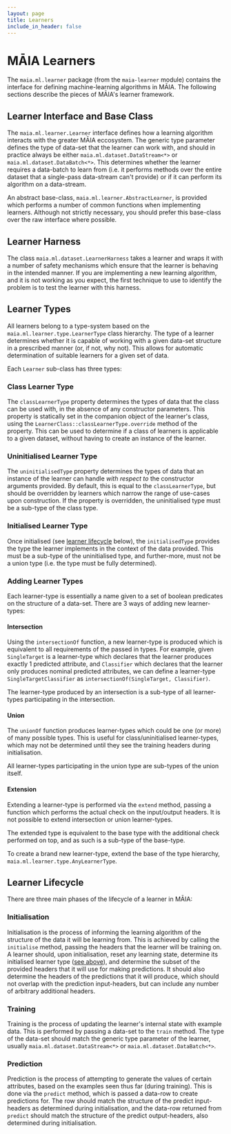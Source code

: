 ```yaml
---
layout: page
title: Learners
include_in_header: false
---
```


# MĀIA Learners

The `maia.ml.learner` package (from the `maia-learner` module) contains the
interface for defining machine-learning algorithms in MĀIA. The following
sections describe the pieces of MĀIA's learner framework.

## Learner Interface and Base Class

The `maia.ml.learner.Learner` interface defines how a learning algorithm
interacts with the greater MĀIA eccosystem. The generic type parameter defines
the type of data-set that the learner can work with, and should in practice
always be either `maia.ml.dataset.DataStream<*>` or
`maia.ml.dataset.DataBatch<*>`. This determines whether the learner requires a
data-batch to learn from (i.e. it performs methods over the entire dataset that
a single-pass data-stream can't provide) or if it can perform its algorithm on a
data-stream.

An abstract base-class, `maia.ml.learner.AbstractLearner`, is provided which
performs a number of common functions when implementing learners. Although not
strictly necessary, you should prefer this base-class over the raw interface
where possible.

## Learner Harness

The class `maia.ml.dataset.LearnerHarness` takes a learner and wraps it with a
number of safety mechanisms which ensure that the learner is behaving in the
intended manner. If you are implementing a new learning algorithm, and it is
not working as you expect, the first technique to use to identify the problem
is to test the learner with this harness.

## Learner Types

All learners belong to a type-system based on the
`maia.ml.learner.type.LearnerType` class hierarchy. The type of a learner
determines whether it is capable of working with a given data-set structure in
a prescribed manner (or, if not, why not). This allows for automatic
determination of suitable learners for a given set of data.

Each `Learner` sub-class has three types:

### Class Learner Type

The `classLearnerType` property determines the types of data that the class can
be used with, in the absence of any constructor parameters. This property is
statically set in the companion object of the learner's class, using the
`LearnerClass::classLearnerType.override` method of the property. This can be
used to determine if a class of learners is applicable to a given dataset,
without having to create an instance of the learner.

### Uninitialised Learner Type

The `uninitialisedType` property determines the types of data that an instance
of the learner can handle *with respect to* the constructor arguments provided.
By default, this is equal to the `classLearnerType`, but should be overridden by
learners which narrow the range of use-cases upon construction. If the property
is overridden, the uninitialised type must be a sub-type of the class type.

### Initialised Learner Type

Once initialised (see [learner lifecycle](#initialisation) below), the 
`initialisedType` provides the type the learner implements in the context of the
data provided. This must be a sub-type of the uninitialised type, and
further-more, must not be a union type (i.e. the type must be fully determined).

### Adding Learner Types

Each learner-type is essentially a name given to a set of boolean predicates
on the structure of a data-set. There are 3 ways of adding new learner-types:

#### Intersection

Using the `intersectionOf` function, a new learner-type is produced which is
equivalent to all requirements of the passed in types. For example, given
`SingleTarget` is a learner-type which declares that the learner produces 
exactly 1 predicted attribute, and `Classifier` which declares that the learner
only produces nominal predicted attributes, we can define a learner-type
`SingleTargetClassifier` as `intersectionOf(SingleTarget, Classifier)`.

The learner-type produced by an intersection is a sub-type of all learner-types
participating in the intersection.

#### Union

The `unionOf` function produces learner-types which could be one (or more) of
many possible types. This is useful for class/uninitialised learner-types,
which may not be determined until they see the training headers during
initialisation.

All learner-types participating in the union type are sub-types of the union
itself.

#### Extension

Extending a learner-type is performed via the `extend` method, passing a
function which performs the actual check on the input/output headers. It is not
possible to extend intersection or union learner-types.

The extended type is equivalent to the base type with the additional check
performed on top, and as such is a sub-type of the base-type.

To create a brand new learner-type, extend the base of the type hierarchy,
`maia.ml.learner.type.AnyLearnerType`.

## Learner Lifecycle

There are three main phases of the lifecycle of a learner in MĀIA:

### Initialisation

Initialisation is the process of informing the learning algorithm of the
structure of the data it will be learning from. This is achieved by calling the
`initialise` method, passing the headers that the learner will be training on. A
learner should, upon initialisation, reset any learning state, determine its 
initialised learner type ([see above](#initialised-learner-type)), and determine
the subset of the provided headers that it will use for making predictions. It 
should also determine the headers of the predictions that it will produce, which
should not overlap with the prediction input-headers, but can include any
number of arbitrary additional headers.

### Training

Training is the process of updating the learner's internal state with example
data. This is performed by passing a data-set to the `train` method. The type
of the data-set should match the generic type parameter of the learner, usually
`maia.ml.dataset.DataStream<*>` or `maia.ml.dataset.DataBatch<*>`.

### Prediction

Prediction is the process of attempting to generate the values of certain
attributes, based on the examples seen thus far (during training). This is done
via the `predict` method, which is passed a data-row to create predictions for.
The row should match the structure of the predict input-headers as determined
during initialisation, and the data-row returned from `predict` should match
the structure of the predict output-headers, also determined during 
initialisation.
